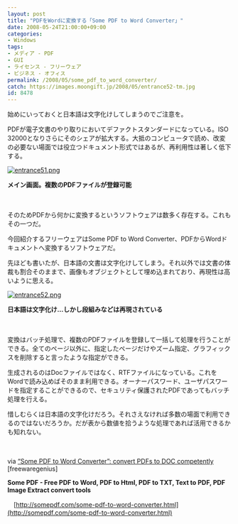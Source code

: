 ```yaml
---
layout: post
title: "PDFをWordに変換する「Some PDF to Word Converter」"
date: 2008-05-24T21:00:00+09:00
categories:
- Windows
tags: 
- メディア - PDF
- GUI
- ライセンス - フリーウェア
- ビジネス - オフィス
permalink: /2008/05/some_pdf_to_word_converter/
catch: https://images.moongift.jp/2008/05/entrance52-tm.jpg
id: 8478
---
```

始めにいっておくと日本語は文字化けしてしまうのでご注意を。

  

PDFが電子文書のやり取りにおいてデファクトスタンダードになっている。ISO 32000となりさらにそのシェアが拡大する。大抵のコンピュータで読め、改変の必要ない場面では役立つドキュメント形式ではあるが、再利用性は著しく低下する。

  

[![entrance51.png](https://images.moongift.jp/2008/05/entrance51-tm.jpg)](https://images.moongift.jp/2008/05/entrance51.jpg)  
  
**メイン画面。複数のPDFファイルが登録可能**

  

　

  

そのためPDFから何かに変換するというソフトウェアは数多く存在する。これもその一つだ。

  

今回紹介するフリーウェアはSome PDF to Word Converter、PDFからWordドキュメントへ変換するソフトウェアだ。

  
  
<!--more-->  

先ほども書いたが、日本語の文書は文字化けしてしまう。それ以外では文書の体裁も割合そのままで、画像もオブジェクトとして埋め込まれており、再現性は高いように思える。

  

[![entrance52.png](https://images.moongift.jp/2008/05/entrance52-tm.jpg)](https://images.moongift.jp/2008/05/entrance52.jpg)  
  
**日本語は文字化け…しかし段組みなどは再現されている**

  

　

  

変換はバッチ処理で、複数のPDFファイルを登録して一括して処理を行うことができる。全てのページ以外に、指定したページだけやズーム指定、グラフィックスを削除すると言ったような指定ができる。

  

生成されるのはDocファイルではなく、RTFファイルになっている。これをWordで読み込めばそのまま利用できる。オーナーパスワード、ユーザパスワードを指定することができるので、セキュリティ保護されたPDFであってもバッチ処理を行える。

  

惜しむらくは日本語の文字化けだろう。それさえなければ多数の場面で利用できるのではないだろうか。だが表から数値を拾うような処理であれば活用できるかも知れない。

  

　

  

via [“Some PDF to Word Converter”: convert PDFs to DOC competently](http://www.freewaregenius.com/2008/05/19/some-pdf-to-word-converter-convert-pdfs-to-doc-competently-and-in-batch/) [freewaregenius]

  

**Some PDF - Free PDF to Word, PDF to Html, PDF to TXT, Text to PDF, PDF Image Extract convert tools**  
  
　[http://somepdf.com/some-pdf-to-word-converter.html](http://somepdf.com/some-pdf-to-word-converter.html)

  
